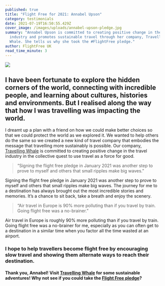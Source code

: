 ```yaml
---
published: true
title: "Flight Free for 2021: Annabel Upson"
category: testimonials
date: 2021-07-19T16:50:55.429Z
cover_image: /images/uploads/annabel-upson-pledge.jpg
summary: "Annabel Upson is committed to creating positive change in the travel
  industry and promotes sustainable travel through her company, Travelling
  Whale. She tells us why she took the #FlightFree pledge."
author: FlightFree UK
read_time_minute: 3
---
```

![](/images/uploads/annabel-upson-quote.jpg)

## I have been fortunate to explore the hidden corners of the world, connecting with incredible people, and learning about cultures, histories and environments. But I realised along the way that how I was travelling was impacting the world.

I dreamt up a plan with a friend on how we could make better choices so that we could protect the world as we explored it. We wanted to help others do the same so we created a new kind of travel company that embodies the message that travelling more sustainably is possible. Our company, [Travelling Whale](https://www.travellingwhale.com/) is committed to creating positive change in the travel industry in the collective quest to use travel as a force for good. 

> “Signing the flight free pledge in January 2021 was another step to prove to myself and others that small ripples make big waves.”

Signing the flight free pledge in January 2021 was another step to prove to myself and others that small ripples make big waves. The journey for me to a destination has always brought out the most incredible stories and memories. It’s a chance to sit back, take a breath and enjoy the scenery. 

> “Air travel in Europe is 90% more polluting than if you travel by train. Going flight free was a no-brainer.”

Air travel in Europe is roughly 90% more polluting than if you travel by train. Going flight free was a no-brainer for me, especially as you can often get to a destination in a similar time when you factor all the time wasted at an airport. 

### I hope to help travellers become flight free by encouraging slow travel and showing them alternate ways to reach their destination.

#### Thank you, Annabel! Visit [Travelling Whale](https://www.travellingwhale.com/) for some sustainable adventures! Why not see if you could take the [Flight Free pledge](/take_action/)?